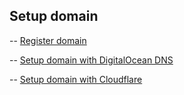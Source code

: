 ## Setup domain

  -- [Register domain](deploy-on-web-domain-registration.md)

  -- [Setup domain with DigitalOcean DNS](deploy-on-web-digitalocean.md)

  -- [Setup domain with Cloudflare](deploy-on-web-cloudflare.md)

